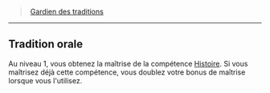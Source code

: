 ﻿---
!GenericItem
Id: cleric_traditions_hd.md#tradition-orale
ParentLink: cleric_traditions_hd.md#gardien-des-traditions
Name: Tradition orale
ParentName: Gardien des traditions
NameLevel: 2
Attributes:
  Name: Tradition orale
  Markdown: >+
    ## <!--Name-->Tradition orale<!--/Name-->


    Au niveau 1, vous obtenez la maîtrise de la compétence [Histoire](hd_abilities_intelligence_histoire.md). Si vous maîtrisez déjà cette compétence, vous doublez votre bonus de maîtrise lorsque vous l'utilisez.

AttributesDictionary: >+
  Name: Tradition orale

  Markdown: >+

    ## <!--Name-->Tradition orale<!--/Name-->





    Au niveau 1, vous obtenez la maîtrise de la compétence [Histoire](hd_abilities_intelligence_histoire.md). Si vous maîtrisez déjà cette compétence, vous doublez votre bonus de maîtrise lorsque vous l'utilisez.



---
> [Gardien des traditions](hd_cleric_traditions.md)

---

## Tradition orale

Au niveau 1, vous obtenez la maîtrise de la compétence [Histoire](hd_abilities_intelligence_histoire.md). Si vous maîtrisez déjà cette compétence, vous doublez votre bonus de maîtrise lorsque vous l'utilisez.

